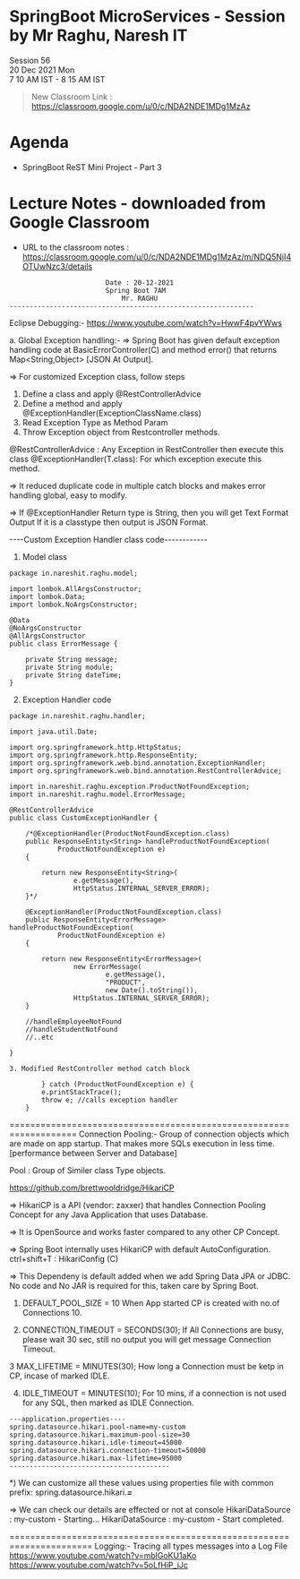 # SpringBoot MicroServices - Session by Mr Raghu, Naresh IT

Session 56 \
20 Dec 2021 Mon \
7 10 AM IST - 8 15 AM IST

> New Classroom Link : https://classroom.google.com/u/0/c/NDA2NDE1MDg1MzAz

# Agenda

* SpringBoot ReST Mini Project - Part 3

# Lecture Notes - downloaded from Google Classroom

* URL to the classroom notes : https://classroom.google.com/u/0/c/NDA2NDE1MDg1MzAz/m/NDQ5NjI4OTUwNzc3/details

```
						Date : 20-12-2021
						Spring Boot 7AM
 						    Mr. RAGHU
-------------------------------------------------------------
```
Eclipse Debugging:-
https://www.youtube.com/watch?v=HwwF4pvYWws

a. Global Exception handling:-
=> Spring Boot has given default exception handling code at
   BasicErrorController(C) and method error() that returns
   Map<String,Object> [JSON At Output].

=> For customized Exception class, follow steps
  1. Define a class and apply @RestControllerAdvice
  2. Define a method and apply @ExceptionHandler(ExceptionClassName.class)
  3. Read Exception Type as Method Param
  4. Throw Exception object from Restcontroller methods.

@RestControllerAdvice : Any Exception in RestController then execute this class
@ExceptionHandler(T.class): For which exception execute this method.

=> It reduced duplicate code in multiple catch blocks and makes
   error handling global, easy to modify.

=> If @ExceptionHandler Return type is String, then you will get Text Format Output
   If it is a classtype then output is JSON Format.


----Custom Exception Handler class code------------
1. Model class
```
package in.nareshit.raghu.model;

import lombok.AllArgsConstructor;
import lombok.Data;
import lombok.NoArgsConstructor;

@Data
@NoArgsConstructor
@AllArgsConstructor
public class ErrorMessage {

	private String message;
	private String module;
	private String dateTime;
}
```

2. Exception Handler code
```
package in.nareshit.raghu.handler;

import java.util.Date;

import org.springframework.http.HttpStatus;
import org.springframework.http.ResponseEntity;
import org.springframework.web.bind.annotation.ExceptionHandler;
import org.springframework.web.bind.annotation.RestControllerAdvice;

import in.nareshit.raghu.exception.ProductNotFoundException;
import in.nareshit.raghu.model.ErrorMessage;

@RestControllerAdvice
public class CustomExceptionHandler {

	/*@ExceptionHandler(ProductNotFoundException.class)
	public ResponseEntity<String> handleProductNotFoundException(
			ProductNotFoundException e)
	{

		return new ResponseEntity<String>(
				e.getMessage(),
				HttpStatus.INTERNAL_SERVER_ERROR);
	}*/

	@ExceptionHandler(ProductNotFoundException.class)
	public ResponseEntity<ErrorMessage> handleProductNotFoundException(
			ProductNotFoundException e)
	{

		return new ResponseEntity<ErrorMessage>(
				new ErrorMessage(
						e.getMessage(),
						"PRODUCT",
						new Date().toString()),
				HttpStatus.INTERNAL_SERVER_ERROR);
	}

	//handleEmployeeNotFound
	//handleStudentNotFound
	//..etc

}

3. Modified RestController method catch block

        } catch (ProductNotFoundException e) {
		e.printStackTrace();
		throw e; //calls exception handler
	}
```
===================================================================
Connection Pooling:-
 Group of connection objects which are made on app startup.
 That makes more SQLs execution in less time.
 [performance between Server and Database]

Pool : Group of Similer class Type objects.

https://github.com/brettwooldridge/HikariCP

=> HikariCP is a API (vendor: zaxxer) that handles Connection Pooling Concept
   for any Java Application that uses Database.

=> It is OpenSource and works faster compared to any other CP Concept.

=> Spring Boot internally uses HikariCP with default AutoConfiguration.
    ctrl+shift+T : HikariConfig (C)

=> This Dependeny is default added when we add Spring Data JPA or JDBC.
   No code and No JAR is required for this, taken care by Spring Boot.

1. DEFAULT_POOL_SIZE = 10
  When App started CP is created with no.of Connections 10.

2. CONNECTION_TIMEOUT = SECONDS(30);
  If All Connections are busy, please wait 30 sec, still no output
  you will get message Connection Timeout.

3 MAX_LIFETIME = MINUTES(30);
  How long a Connection must be ketp in CP, incase of marked IDLE.

4. IDLE_TIMEOUT = MINUTES(10);
  For 10 mins, if a connection is not used for any SQL, then marked as
  IDLE Connection.

```
---application.properties----
spring.datasource.hikari.pool-name=my-custom
spring.datasource.hikari.maximum-pool-size=30
spring.datasource.hikari.idle-timeout=45000
spring.datasource.hikari.connection-timeout=50000
spring.datasource.hikari.max-lifetime=95000
----------------------------------------
```

*) We can customize all these values using properties file
   with common prefix: spring.datasource.hikari.___=___

=> We can check our details are effected or not at console
HikariDataSource    : my-custom - Starting...
HikariDataSource    : my-custom - Start completed.

======================================================================
Logging:- Tracing all types messages into a Log File
https://www.youtube.com/watch?v=mblGoKU1aKo
https://www.youtube.com/watch?v=5oLfHiP_iJc
